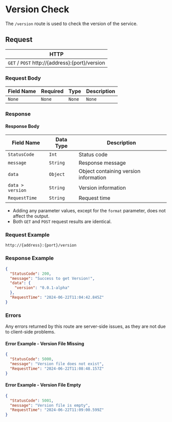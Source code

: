 # Version Check
The `/version` route is used to check the version of the service.

## Request
| HTTP |
|--|
| `GET` / `POST` http://{address}:{port}/version |

### Request Body
| Field Name | Required | Type | Description |
|--|--|--|--|
| `None` | `None` | `None` | `None` |

### Response
#### Response Body
| Field Name | Data Type | Description |
|--|--|--|
| `StatusCode` | `Int` | Status code |
| `message` | `String` | Response message |
| `data` | `Object` | Object containing version information |
| `data > version` | `String` | Version information |
| `RequestTime` | `String` | Request time |

* Adding any parameter values, except for the `format` parameter, does not affect the output.
* Both `GET` and `POST` request results are identical.

### Request Example
```url
http://{address}:{port}/version
```

### Response Example
```json
{
  "StatusCode": 200,
  "message": "Success to get Version!",
  "data": {
    "version": "0.0.1-alpha"
  },
  "RequestTime": "2024-06-22T11:04:42.845Z"
}
```

### Errors
Any errors returned by this route are server-side issues, as they are not due to client-side problems.

#### Error Example - Version File Missing
```json
{
  "StatusCode": 5000,
  "message": "Version file does not exist",
  "RequestTime": "2024-06-22T11:08:48.157Z"
}
```

#### Error Example - Version File Empty
```json
{
  "StatusCode": 5001,
  "message": "Version file is empty",
  "RequestTime": "2024-06-22T11:09:00.599Z"
}
```